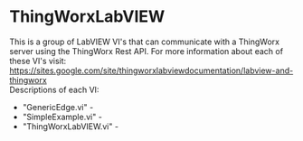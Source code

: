 # ThingWorxLabVIEW
This is a group of LabVIEW VI's that can communicate with a ThingWorx server using the ThingWorx Rest API. For more information about each of these VI's visit: <a href="https://sites.google.com/site/thingworxlabviewdocumentation/labview-and-thingworx">https://sites.google.com/site/thingworxlabviewdocumentation/labview-and-thingworx</a> <br>
Descriptions of each VI: <br>
- "GenericEdge.vi" - <br>
- "SimpleExample.vi" - <br>
- "ThingWorxLabVIEW.vi" - <br>
